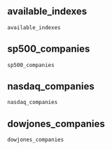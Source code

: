 ## available\_indexes
```@docs
available_indexes
```

## sp500\_companies
```@docs
sp500_companies
```

## nasdaq\_companies
```@docs
nasdaq_companies
```

## dowjones\_companies
```@docs
dowjones_companies
```